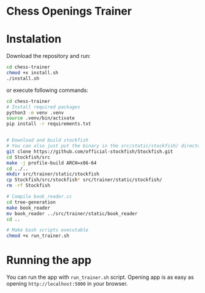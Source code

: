 # Chess Openings Trainer
# Instalation
Download the repository and run:
```bash
cd chess-trainer
chmod +x install.sh
./install.sh
```
or execute following commands:
```bash
cd chess-trainer
# Install required packages
python3 -m venv .venv
source .venv/bin/activate
pip install -r requirements.txt


# Download and build stockfish
# You can also just put the binary in the src/static/stockfish/ directory
git clone https://github.com/official-stockfish/Stockfish.git
cd Stockfish/src
make -j profile-build ARCH=x86-64
cd ../..
mkdir src/trainer/static/stockfish
cp Stockfish/src/stockfish* src/trainer/static/stockfish/
rm -rf Stockfish

# Compile book_reader.cc
cd tree-generation
make book_reader
mv book_reader ../src/trainer/static/book_reader
cd ..

# Make bash scripts executable
chmod +x run_trainer.sh
```

# Running the app
You can run the app with `run_trainer.sh` script.
Opening app is as easy as opening `http://localhost:5000` in your browser.